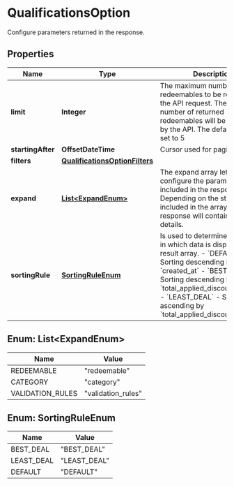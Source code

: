 

# QualificationsOption

Configure parameters returned in the response.

## Properties

| Name | Type | Description |
|------------ | ------------- | ------------- |
|**limit** | **Integer** | The maximum number of redeemables to be returned in the API request. The actual number of returned redeemables will be determined by the API. The default value is set to 5 |
|**startingAfter** | **OffsetDateTime** | Cursor used for paging. |
|**filters** | [**QualificationsOptionFilters**](QualificationsOptionFilters.md) |  |
|**expand** | [**List&lt;ExpandEnum&gt;**](#List&lt;ExpandEnum&gt;) | The expand array lets you configure the parameters included in the response. Depending on the strings included in the array, the response will contain different details.   | **Expand Option** | **Response Body** | |:---|:---| | [\&quot;redeemable\&quot;] | - Returns the redeemables&#39; metadata. | | [\&quot;category\&quot;] | - Returns an expanded &#x60;categories&#x60; object, showing details about the category. | | [\&quot;validation_rules\&quot;] | - Returns an expanded &#x60;validation_rules&#x60; object, showing details about the validation rules. | |
|**sortingRule** | [**SortingRuleEnum**](#SortingRuleEnum) | Is used to determine the order in which data is displayed in the result array.    - &#x60;DEFAULT&#x60; - Sorting descending by &#x60;created_at&#x60;   - &#x60;BEST_DEAL&#x60; - Sorting descending by &#x60;total_applied_discount_amount&#x60;   - &#x60;LEAST_DEAL&#x60; - Sorting ascending by &#x60;total_applied_discount_amount&#x60; |



## Enum: List&lt;ExpandEnum&gt;

| Name | Value |
|---- | -----|
| REDEEMABLE | &quot;redeemable&quot; |
| CATEGORY | &quot;category&quot; |
| VALIDATION_RULES | &quot;validation_rules&quot; |



## Enum: SortingRuleEnum

| Name | Value |
|---- | -----|
| BEST_DEAL | &quot;BEST_DEAL&quot; |
| LEAST_DEAL | &quot;LEAST_DEAL&quot; |
| DEFAULT | &quot;DEFAULT&quot; |



